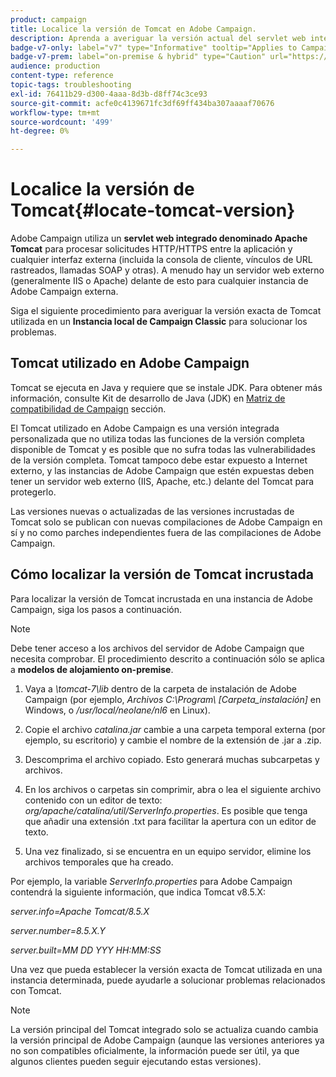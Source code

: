 ```yaml
---
product: campaign
title: Localice la versión de Tomcat en Adobe Campaign.
description: Aprenda a averiguar la versión actual del servlet web integrado de Tomcat utilizado en una instancia de Adobe Campaign
badge-v7-only: label="v7" type="Informative" tooltip="Applies to Campaign Classic v7 only"
badge-v7-prem: label="on-premise & hybrid" type="Caution" url="https://experienceleague.adobe.com/docs/campaign-classic/using/installing-campaign-classic/architecture-and-hosting-models/hosting-models-lp/hosting-models.html" tooltip="Applies to on-premise and hybrid deployments only"
audience: production
content-type: reference
topic-tags: troubleshooting
exl-id: 76411b29-d300-4aaa-8d3b-d8ff74c3ce93
source-git-commit: acfe0c4139671fc3df69ff434ba307aaaaf70676
workflow-type: tm+mt
source-wordcount: '499'
ht-degree: 0%

---
```


# Localice la versión de Tomcat{#locate-tomcat-version}



Adobe Campaign utiliza un **servlet web integrado denominado Apache Tomcat** para procesar solicitudes HTTP/HTTPS entre la aplicación y cualquier interfaz externa (incluida la consola de cliente, vínculos de URL rastreados, llamadas SOAP y otras). A menudo hay un servidor web externo (generalmente IIS o Apache) delante de esto para cualquier instancia de Adobe Campaign externa.

Siga el siguiente procedimiento para averiguar la versión exacta de Tomcat utilizada en un **Instancia local de Campaign Classic** para solucionar los problemas.

## Tomcat utilizado en Adobe Campaign

Tomcat se ejecuta en Java y requiere que se instale JDK. Para obtener más información, consulte Kit de desarrollo de Java (JDK) en [Matriz de compatibilidad de Campaign](../../rn/using/compatibility-matrix.md) sección.

El Tomcat utilizado en Adobe Campaign es una versión integrada personalizada que no utiliza todas las funciones de la versión completa disponible de Tomcat y es posible que no sufra todas las vulnerabilidades de la versión completa. Tomcat tampoco debe estar expuesto a Internet externo, y las instancias de Adobe Campaign que estén expuestas deben tener un servidor web externo (IIS, Apache, etc.) delante del Tomcat para protegerlo.

Las versiones nuevas o actualizadas de las versiones incrustadas de Tomcat solo se publican con nuevas compilaciones de Adobe Campaign en sí y no como parches independientes fuera de las compilaciones de Adobe Campaign.

## Cómo localizar la versión de Tomcat incrustada

Para localizar la versión de Tomcat incrustada en una instancia de Adobe Campaign, siga los pasos a continuación.

>[!NOTE]
>
>Debe tener acceso a los archivos del servidor de Adobe Campaign que necesita comprobar. El procedimiento descrito a continuación sólo se aplica a **modelos de alojamiento on-premise**.

1. Vaya a *\tomcat-7\lib* dentro de la carpeta de instalación de Adobe Campaign (por ejemplo, *Archivos C:\Program\ [Carpeta_instalación]* en Windows, o */usr/local/neolane/nl6* en Linux).

1. Copie el archivo *catalina.jar* cambie a una carpeta temporal externa (por ejemplo, su escritorio) y cambie el nombre de la extensión de .jar a .zip.

1. Descomprima el archivo copiado. Esto generará muchas subcarpetas y archivos.

1. En los archivos o carpetas sin comprimir, abra o lea el siguiente archivo contenido con un editor de texto: *org/apache/catalina/util/ServerInfo.properties*. Es posible que tenga que añadir una extensión .txt para facilitar la apertura con un editor de texto.

1. Una vez finalizado, si se encuentra en un equipo servidor, elimine los archivos temporales que ha creado.

Por ejemplo, la variable *ServerInfo.properties* para Adobe Campaign contendrá la siguiente información, que indica Tomcat v8.5.X:

*server.info=Apache Tomcat/8.5.X*

*server.number=8.5.X.Y*

*server.built=MM DD YYY HH:MM:SS*

Una vez que pueda establecer la versión exacta de Tomcat utilizada en una instancia determinada, puede ayudarle a solucionar problemas relacionados con Tomcat.

>[!NOTE]
>
>La versión principal del Tomcat integrado solo se actualiza cuando cambia la versión principal de Adobe Campaign (aunque las versiones anteriores ya no son compatibles oficialmente, la información puede ser útil, ya que algunos clientes pueden seguir ejecutando estas versiones).

